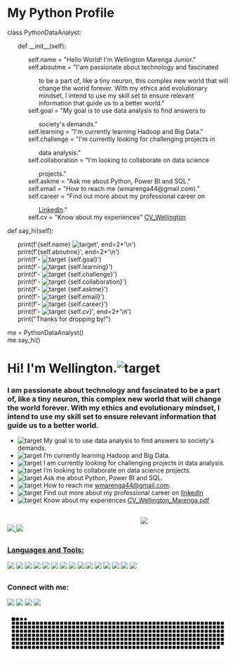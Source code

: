 <h3>
    <h1>My Python Profile</h1>
    class PythonDataAnalyst:<br>
    <ul>
      def __init__(self):
      <ul>
        self.name = "Hello World! I'm Wellington Marenga Junior."
        self.aboutme = "I'am passionate about technology and fascinated<br><ul> 
        to be a part of, like a tiny neuron, this complex new world 
        that will change the world forever. With my ethics and
        evolutionary mindset, I intend to use my skill set to ensure
        relevant information that guide us to a better world."</ul>
        self.goal = "My goal is to use data analysis to find answers to 
        <ul> society's demands."</ul>
        self.learning = "I'm currently learning Hadoop and Big Data."
        self.challenge = "I'm currently looking for challenging projects in 
        <ul> data analysis."</ul>
        self.collaboration = "I'm looking to collaborate on data science <ul> projects."</ul>
        self.askme = "Ask me about Python, Power BI and SQL."<br>
        self.email = "How to reach me (wmarenga44@gmail.com)."
        self.career = "Find out more about my professional career on <ul> <a href="https://www.linkedin.com/in/wellington-m-0823372a">LinkedIn</a>." </ul>
        self.cv = "Know about my experiences" <a href="https://github.com/wmarenga/wmarenga/files/12000051/CV_Wellington_Marenga.pdf">CV_Wellington</a>
      </ul>
    </ul>
    def say_hi(self):
    <ul>
      print(f'{self.name} <img src="https://fonts.gstatic.com/s/e/notoemoji/latest/1f44b/512.webp" alt="target" width="25" height="25"/>', end=2*'\n')<br>
      print(f'{self.aboutme}', end=2*'\n')<br>
      print(f'- <img src="https://fonts.gstatic.com/s/e/notoemoji/latest/1f3af/512.webp" alt="target" width="25" height="25"/> {self.goal}')<br>
      print(f'- <img src="https://fonts.gstatic.com/s/e/notoemoji/latest/1f4a1/512.webp" alt="target" width="25" height="25"/> {self.learning}')<br>
      print(f'- <img src="https://fonts.gstatic.com/s/e/notoemoji/latest/1f331/512.webp" alt="target" width="25" height="25"/> {self.challenge}')<br>
      print(f'- <img src="https://fonts.gstatic.com/s/e/notoemoji/latest/1f9be/512.webp" alt="target" width="25" height="25"/> {self.collaboration}')<br>
      print(f'- <img src="https://fonts.gstatic.com/s/e/notoemoji/latest/1f941/512.webp" alt="target" width="25" height="25"/> {self.askme}')<br>
      print(f'- <img src="https://fonts.gstatic.com/s/e/notoemoji/latest/1f48c/512.webp" alt="target" width="25" height="25"/> {self.email}')<br>
      print(f'- <img src="https://fonts.gstatic.com/s/e/notoemoji/latest/1f463/512.webp" alt="target" width="25" height="25"/> {self.career}')<br>
      print(f'- <img src="https://fonts.gstatic.com/s/e/notoemoji/latest/2705/512.webp" alt="target" width="25" height="25"/> {self.cv}', end=2*'\n')<br>
      print("Thanks for dropping by!")<br>
    </ul>
    me = PythonDataAnalyst()<br>
    me.say_hi()
  </h3>

<h1 align="left">Hi! I'm Wellington.<img src="https://fonts.gstatic.com/s/e/notoemoji/latest/1f44b/512.webp" alt="target" width="25" height="25"/></h1>
<h3 align="left">I am passionate about technology and fascinated to be a part of, like a tiny neuron, this complex new world that will change the world forever. With my ethics and evolutionary mindset, I intend to use my skill set to ensure relevant information that guide us to a better world.</h3>

- <img src="https://fonts.gstatic.com/s/e/notoemoji/latest/1f3af/512.webp" alt="target" width="25" height="25"/> My goal is to use data analysis to find answers to society's demands.
- <img src="https://fonts.gstatic.com/s/e/notoemoji/latest/1f4a1/512.webp" alt="target" width="25" height="25"/> I’m currently learning Hadoop and Big Data.
- <img src="https://fonts.gstatic.com/s/e/notoemoji/latest/1f331/512.webp" alt="target" width="25" height="25"/> I am currently looking for challenging projects in data analysis.
- <img src="https://fonts.gstatic.com/s/e/notoemoji/latest/1f9be/512.webp" alt="target" width="25" height="25"/> I’m looking to collaborate on data science projects.
- <img src="https://fonts.gstatic.com/s/e/notoemoji/latest/1f941/512.webp" alt="target" width="25" height="25"/> Ask me about Python, Power BI and SQL.
- <img src="https://fonts.gstatic.com/s/e/notoemoji/latest/1f48c/512.webp" alt="target" width="25" height="25"/> How to reach me wmarenga44@gmail.com.
- <img src="https://fonts.gstatic.com/s/e/notoemoji/latest/1f463/512.webp" alt="target" width="25" height="25"/> Find out more about my professional career on [linkedIn](https://www.linkedin.com/in/wellington-m-0823372a)
- <img src="https://fonts.gstatic.com/s/e/notoemoji/latest/2705/512.webp" alt="target" width="25" height="25"/> Know about my experiences [CV_Wellington_Marenga.pdf](https://github.com/wmarenga/wmarenga/files/12000051/CV_Wellington_Marenga.pdf)

##

<img src="https://user-images.githubusercontent.com/69227559/253050042-95b0653d-0a02-4f29-8628-5788295f1151.png" width=200px align="right" />
<br>
<div align="left">
  <a href="https://github.com/wmarenga">
  <img height="180em" src="https://github-readme-stats.vercel.app/api?username=wmarenga&show_icons=true&theme=algolia&include_all_commits=true&count_private=true"/>
  <img height="180em" src="https://github-readme-stats.vercel.app/api/top-langs/?username=wmarenga&layout=compact&langs_count=7&theme=algolia"/>

##
</div>
<div style="display: inline_block">
  <h3 align="left">Languages and Tools:</h3>

  <a href="https://www.python.org" target="_blank"><img src="https://img.shields.io/badge/Python-3-FFE917?style=plastic&logo=python&logoColor=4C85F7&labelColor=DFDFDF" width="auto" height=9%></a>
  <a href="https://www.r-project.org" target="_blank"><img src="https://img.shields.io/badge/R-008ED2?style=plastic&logo=r&logoColor=white" width="auto" height=3.7%></a>
  <a href="https://www.djangoproject.com" target="_blank" ><img src="https://img.shields.io/badge/django-092E20?style=plastic&logo=django&logoColor=white" width="auto" height=6.8%></a>
  <a href="https://pandas.pydata.org" target="_blank"><img src="https://img.shields.io/badge/pandas-070A6E?style=plastic&logo=pandas&logoColor=070A6E&labelColor=E4FBFD" width="auto" height=7.4%></a>
  <a href="https://www.docker.com" target="_blank"><img src="https://img.shields.io/badge/docker-06ADE9?style=plastic&logo=docker&logoColor=06ADE9&labelColor=FFFFFF" width="auto" height=7.2%></a>
    <a href="https://jupyter.org" target="_blank"><img src="https://img.shields.io/badge/Jupyter-4D4D4C?style=plastic&logo=jupyter&logoColor=FF9F0E&labelColor=FFFFFF" width="auto" height=7.4%></a>
    <a href="https://code.visualstudio.com" target="_blank"><img src="https://img.shields.io/badge/VScode-0889FA?style=plastic&logo=visualstudiocode&logoColor=0889FA&labelColor=FFFFFF" width="auto" height=7.4%></a>
    <a href="https://dev.w3.org/html5/spec-LC" target="_blank"><img src="https://img.shields.io/badge/HTML-5-F96B0C?style=plastic&logo=html5&logoColor=F96B0C&labelColor=FFFFFF" width="auto" height=7.4%></a>
    <a href="https://www.w3schools.com/cssref/index.php" target="_blank"><img src="https://img.shields.io/badge/CSS-3-0749FF?style=plastic&logo=html5&logoColor=0749FF&labelColor=FFFFFF" width="auto" height=6.5%></a>
    <a href="https://www.kali.org" target="_blank"><img src="https://img.shields.io/badge/Linux-F69415?style=plastic&logo=linux&logoColor=black&labelColor=FFFFFF" width="auto" height=6.1%></a>
    <a href="https://git-scm.com" target="_blank"><img src="https://img.shields.io/badge/Git-F3493D?style=plastic&logo=git&logoColor=F3493D&labelColor=FFFFFF" width="auto" height=4.7%></a>
    <a href="https://www.postgresql.org" target="_blank"><img src="https://img.shields.io/badge/PostgreSQL-2276A6?style=plastic&logo=postgresql&logoColor=2276A6&labelColor=FFFFFF" width="auto" height=9.7%></a>
    <a href="https://www.mysql.com" target="_blank"><img src="https://img.shields.io/badge/MySQL-0C93A2?style=plastic&logo=mysql&logoColor=165884&labelColor=white" width="auto" height=9.7%></a>
    <a href="https://learn.microsoft.com/en-us/sql/sql-server/?view=sql-server-ver16" target="_blank"><img src="https://img.shields.io/badge/SQL_Server-C6001A?style=plastic&logo=microsoftsqlserver&logoColor=E80303&labelColor=white" width="auto" height=9.7%></a>
    <a href="https://learn.microsoft.com/en-us/power-bi/" target="_blank"><img src="https://img.shields.io/badge/PowerBI-CB8E00?style=plastic&logo=powerbi&logoColor=FCB21D&labelColor=white" width="auto" height=9.7%></a>

  ##

<div>
  <div>
  <h3 align="left">Connect with me:</h3>
  <a href="https://discord.gg/HtJ7Yq2Ztm" target="_blank" ><img src="https://img.shields.io/badge/Discord-D8E9FF?style=for-the-badge&logo=discord&logoColor=D8E9FF&labelColor=6060FD" width="auto" height=15%")></a>
  <a href = "mailto:wmarenga44@gmail.com" target="_blank"><img src="https://img.shields.io/badge/Gmail-4194FF?style=for-the-badge&logo=gmail&logoColor=DA4A2D&labelColor=white" width="auto" height=1%></a>
  <a href="https://instagram.com/marengadev" target="_blank"><img src="https://img.shields.io/badge/Instagram-FF5757?style=for-the-badge&logo=instagram&logoColor=F63576&labelColor=FFFFFF" width="auto" height=15%"></a>
  <a href="https://www.linkedin.com/in/wellington-m-0823372a" target="_blank"><img src="https://img.shields.io/badge/LinkedIn-68A5FF?style=for-the-badge&logo=linkedin&logoColor=1A68DC&labelColor=FFFFFF" width="auto" height=15%"></a>

      
![Snake animation](https://github.com/wmarenga/wmarenga/blob/output/github-contribution-grid-snake.svg)
 </div>
</div>

